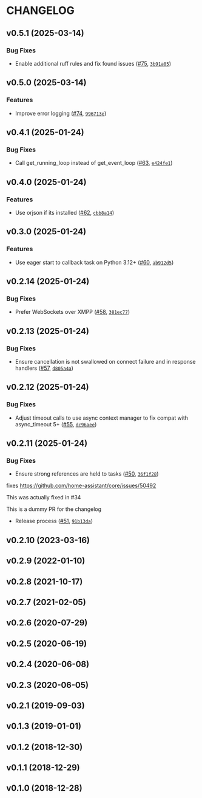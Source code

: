 # CHANGELOG


## v0.5.1 (2025-03-14)

### Bug Fixes

- Enable additional ruff rules and fix found issues
  ([#75](https://github.com/Harmony-Libs/aioharmony/pull/75),
  [`3b91a05`](https://github.com/Harmony-Libs/aioharmony/commit/3b91a0555d27341572c5a5fc53bffe4428cd16af))


## v0.5.0 (2025-03-14)

### Features

- Improve error logging ([#74](https://github.com/Harmony-Libs/aioharmony/pull/74),
  [`996713e`](https://github.com/Harmony-Libs/aioharmony/commit/996713e1e0df69fc0d8560417c1f9c4d11cab91b))


## v0.4.1 (2025-01-24)

### Bug Fixes

- Call get_running_loop instead of get_event_loop
  ([#63](https://github.com/Harmony-Libs/aioharmony/pull/63),
  [`e424fe1`](https://github.com/Harmony-Libs/aioharmony/commit/e424fe1b93af0b9fc5aa10fcd5d19f98d81f6157))


## v0.4.0 (2025-01-24)

### Features

- Use orjson if its installed ([#62](https://github.com/Harmony-Libs/aioharmony/pull/62),
  [`cbb8a14`](https://github.com/Harmony-Libs/aioharmony/commit/cbb8a146916daca53498c102942223ca72179082))


## v0.3.0 (2025-01-24)

### Features

- Use eager start to callback task on Python 3.12+
  ([#60](https://github.com/Harmony-Libs/aioharmony/pull/60),
  [`ab912d5`](https://github.com/Harmony-Libs/aioharmony/commit/ab912d5d477f3a0488fb0d1bdbb3228d96f60bc7))


## v0.2.14 (2025-01-24)

### Bug Fixes

- Prefer WebSockets over XMPP ([#58](https://github.com/Harmony-Libs/aioharmony/pull/58),
  [`381ec77`](https://github.com/Harmony-Libs/aioharmony/commit/381ec7759c9985d80698b19d99303549a601684a))


## v0.2.13 (2025-01-24)

### Bug Fixes

- Ensure cancellation is not swallowed on connect failure and in response handlers
  ([#57](https://github.com/Harmony-Libs/aioharmony/pull/57),
  [`d805a4a`](https://github.com/Harmony-Libs/aioharmony/commit/d805a4a70b792c84d4ff357518dec22b287225b1))


## v0.2.12 (2025-01-24)

### Bug Fixes

- Adjust timeout calls to use async context manager to fix compat with async_timeout 5+
  ([#55](https://github.com/Harmony-Libs/aioharmony/pull/55),
  [`dc96aee`](https://github.com/Harmony-Libs/aioharmony/commit/dc96aee91061381b3f7fa94ea6c08e410cc09526))


## v0.2.11 (2025-01-24)

### Bug Fixes

- Ensure strong references are held to tasks
  ([#50](https://github.com/Harmony-Libs/aioharmony/pull/50),
  [`36f1f28`](https://github.com/Harmony-Libs/aioharmony/commit/36f1f289431ad3efc26cb9611a091b3b8fbedac5))

fixes https://github.com/home-assistant/core/issues/50492

This was actually fixed in #34

This is a dummy PR for the changelog

- Release process ([#51](https://github.com/Harmony-Libs/aioharmony/pull/51),
  [`91b13da`](https://github.com/Harmony-Libs/aioharmony/commit/91b13dadbb5f8a215ef8b8c95a691b8382920024))


## v0.2.10 (2023-03-16)


## v0.2.9 (2022-01-10)


## v0.2.8 (2021-10-17)


## v0.2.7 (2021-02-05)


## v0.2.6 (2020-07-29)


## v0.2.5 (2020-06-19)


## v0.2.4 (2020-06-08)


## v0.2.3 (2020-06-05)


## v0.2.1 (2019-09-03)


## v0.1.3 (2019-01-01)


## v0.1.2 (2018-12-30)


## v0.1.1 (2018-12-29)


## v0.1.0 (2018-12-28)
